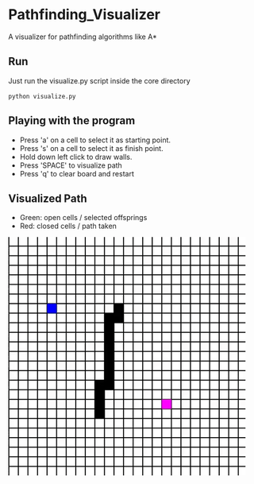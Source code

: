 # Pathfinding_Visualizer
A visualizer for pathfinding algorithms like A*

## Run
Just run the visualize.py script inside the core directory
```
python visualize.py
```

## Playing with the program
- Press 'a' on a cell to select it as starting point.
- Press 's' on a cell to select it as finish point.
- Hold down left click to draw walls.
- Press 'SPACE' to visualize path
- Press 'q' to clear board and restart

## Visualized Path
- Green: open cells / selected offsprings
- Red: closed cells / path taken

![](testimages/astar.gif)
